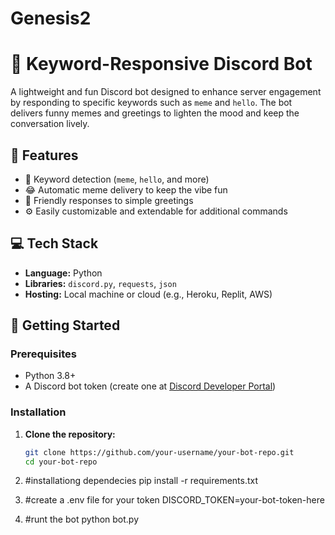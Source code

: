 # Genesis2

# 🌟 Keyword-Responsive Discord Bot

A lightweight and fun Discord bot designed to enhance server engagement by responding to specific keywords such as `meme` and `hello`. The bot delivers funny memes and greetings to lighten the mood and keep the conversation lively.

## 🧠 Features

- 🤖 Keyword detection (`meme`, `hello`, and more)
- 😂 Automatic meme delivery to keep the vibe fun
- 👋 Friendly responses to simple greetings
- ⚙️ Easily customizable and extendable for additional commands

## 💻 Tech Stack

- **Language:** Python
- **Libraries:** `discord.py`, `requests`, `json`
- **Hosting:** Local machine or cloud (e.g., Heroku, Replit, AWS)

## 🚀 Getting Started

### Prerequisites

- Python 3.8+
- A Discord bot token (create one at [Discord Developer Portal](https://discord.com/developers/applications))

### Installation

1. **Clone the repository:**
   ```bash
   git clone https://github.com/your-username/your-bot-repo.git
   cd your-bot-repo

2. #installationg dependecies
  pip install -r requirements.txt

3. #create a .env file for your token
  DISCORD_TOKEN=your-bot-token-here

4. #runt the bot
  python bot.py


